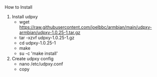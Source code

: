 How to Install 
1. Install udpxy 
    -  wget https://raw.githubusercontent.com/joelbbc/armbian/main/udpxy-armbian/udpxy-1.0.25-1.tar.gz
    -  tar -xzvf udpxy-1.0.25-1.gz
    -  cd udpxy-1.0.25-1
    -  make 
    -  su -c 'make install'
2.  Create udpxy config
    -  nano /etc/udpxy.conf
    -  copy 
